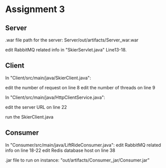 # Assignment 3

## Server
.war file path for the server: Server/out/artifacts/Server_war.war

edit RabbitMQ related info in "SkierServlet.java" Line13-18.


## Client
In "Client/src/main/java/SkierClient.java":

edit the number of request on line 8
edit the number of threads on line 9

In "Client/src/main/java/HttpClientService.java":

edit the server URL on line 22

run the SkierClient.java

## Consumer
In "Consumer/src/main/java/LiftRideConsumer.java":
edit RabbitMQ related info on line 18-22
edit Redis database host on line 38

.jar file to run on instance:
"out/artifacts/Consumer_jar/Consumer.jar"

